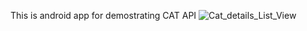 This is android app for demostrating CAT API
![Cat_details_List_View](https://github.com/user-attachments/assets/c926065a-3919-4429-bca5-e8d9cae102cd)

